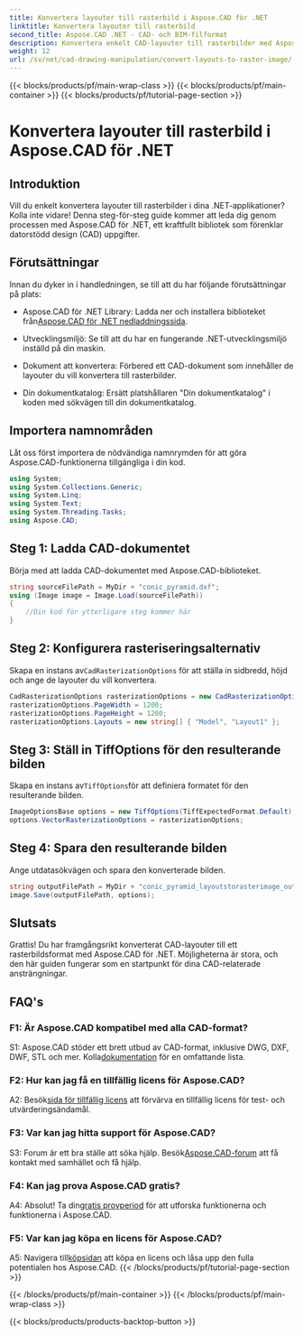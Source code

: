 ```yaml
---
title: Konvertera layouter till rasterbild i Aspose.CAD för .NET
linktitle: Konvertera layouter till rasterbild
second_title: Aspose.CAD .NET - CAD- och BIM-filformat
description: Konvertera enkelt CAD-layouter till rasterbilder med Aspose.CAD för .NET. Förbättra din utveckling med kraftfulla CAD-manipuleringsmöjligheter.
weight: 12
url: /sv/net/cad-drawing-manipulation/convert-layouts-to-raster-image/
---
```


{{< blocks/products/pf/main-wrap-class >}}
{{< blocks/products/pf/main-container >}}
{{< blocks/products/pf/tutorial-page-section >}}

# Konvertera layouter till rasterbild i Aspose.CAD för .NET

## Introduktion

Vill du enkelt konvertera layouter till rasterbilder i dina .NET-applikationer? Kolla inte vidare! Denna steg-för-steg guide kommer att leda dig genom processen med Aspose.CAD för .NET, ett kraftfullt bibliotek som förenklar datorstödd design (CAD) uppgifter.

## Förutsättningar

Innan du dyker in i handledningen, se till att du har följande förutsättningar på plats:

- Aspose.CAD för .NET Library: Ladda ner och installera biblioteket från[Aspose.CAD för .NET nedladdningssida](https://releases.aspose.com/cad/net/).

- Utvecklingsmiljö: Se till att du har en fungerande .NET-utvecklingsmiljö inställd på din maskin.

- Dokument att konvertera: Förbered ett CAD-dokument som innehåller de layouter du vill konvertera till rasterbilder.

- Din dokumentkatalog: Ersätt platshållaren "Din dokumentkatalog" i koden med sökvägen till din dokumentkatalog.

## Importera namnområden

Låt oss först importera de nödvändiga namnrymden för att göra Aspose.CAD-funktionerna tillgängliga i din kod.

```csharp
using System;
using System.Collections.Generic;
using System.Linq;
using System.Text;
using System.Threading.Tasks;
using Aspose.CAD;
```

## Steg 1: Ladda CAD-dokumentet

Börja med att ladda CAD-dokumentet med Aspose.CAD-biblioteket.

```csharp
string sourceFilePath = MyDir + "conic_pyramid.dxf";
using (Image image = Image.Load(sourceFilePath))
{
    //Din kod för ytterligare steg kommer här
}
```

## Steg 2: Konfigurera rasteriseringsalternativ

 Skapa en instans av`CadRasterizationOptions` för att ställa in sidbredd, höjd och ange de layouter du vill konvertera.

```csharp
CadRasterizationOptions rasterizationOptions = new CadRasterizationOptions();
rasterizationOptions.PageWidth = 1200;
rasterizationOptions.PageHeight = 1200;
rasterizationOptions.Layouts = new string[] { "Model", "Layout1" };
```

## Steg 3: Ställ in TiffOptions för den resulterande bilden

 Skapa en instans av`TiffOptions`för att definiera formatet för den resulterande bilden.

```csharp
ImageOptionsBase options = new TiffOptions(TiffExpectedFormat.Default);
options.VectorRasterizationOptions = rasterizationOptions;
```

## Steg 4: Spara den resulterande bilden

Ange utdatasökvägen och spara den konverterade bilden.

```csharp
string outputFilePath = MyDir + "conic_pyramid_layoutstorasterimage_out.tiff";
image.Save(outputFilePath, options);
```

## Slutsats

Grattis! Du har framgångsrikt konverterat CAD-layouter till ett rasterbildsformat med Aspose.CAD för .NET. Möjligheterna är stora, och den här guiden fungerar som en startpunkt för dina CAD-relaterade ansträngningar.

## FAQ's

### F1: Är Aspose.CAD kompatibel med alla CAD-format?

 S1: Aspose.CAD stöder ett brett utbud av CAD-format, inklusive DWG, DXF, DWF, STL och mer. Kolla[dokumentation](https://reference.aspose.com/cad/net/) för en omfattande lista.

### F2: Hur kan jag få en tillfällig licens för Aspose.CAD?

 A2: Besök[sida för tillfällig licens](https://purchase.aspose.com/temporary-license/) att förvärva en tillfällig licens för test- och utvärderingsändamål.

### F3: Var kan jag hitta support för Aspose.CAD?

 S3: Forum är ett bra ställe att söka hjälp. Besök[Aspose.CAD-forum](https://forum.aspose.com/c/cad/19) att få kontakt med samhället och få hjälp.

### F4: Kan jag prova Aspose.CAD gratis?

 A4: Absolut! Ta din[gratis provperiod](https://releases.aspose.com/) för att utforska funktionerna och funktionerna i Aspose.CAD.

### F5: Var kan jag köpa en licens för Aspose.CAD?

 A5: Navigera till[köpsidan](https://purchase.aspose.com/buy) att köpa en licens och låsa upp den fulla potentialen hos Aspose.CAD.
{{< /blocks/products/pf/tutorial-page-section >}}

{{< /blocks/products/pf/main-container >}}
{{< /blocks/products/pf/main-wrap-class >}}

{{< blocks/products/products-backtop-button >}}
